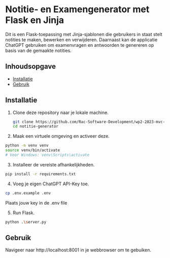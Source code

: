# Notitie- en Examengenerator met Flask en Jinja

Dit is een Flask-toepassing met Jinja-sjablonen die gebruikers in staat stelt notities te maken, bewerken en verwijderen. Daarnaast kan de applicatie ChatGPT gebruiken om examenvragen en antwoorden te genereren op basis van de gemaakte notities.

## Inhoudsopgave

- [Installatie](#installatie)
- [Gebruik](#gebruik)

## Installatie

1. Clone deze repository naar je lokale machine.
   ```bash
   git clone https://github.com/Rac-Software-Development/wp2-2023-mvc-1c-racy.git
   cd notitie-generator
   ```
2. Maak een virtuele omgeving en activeer deze.
```bash
python -m venv venv
source venv/bin/activate  
# Voor Windows: venv\Scripts\activate
```

3. Installeer de vereiste afhankelijkheden.
```bash
pip install -r requirements.txt
```
4. Voeg je eigen ChatGPT API-Key toe.
```bash
cp .env.example .env
```
Plaats jouw key in de .env file

5. Run Flask.
```bash
python .\server.py
```


## Gebruik
Navigeer naar http://localhost:8001 in je webbrowser om te gebuiken.
